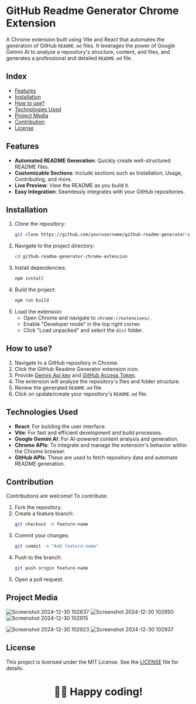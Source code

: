 
# GitHub Readme Generator Chrome Extension

A Chrome extension built using Vite and React that automates the generation of GitHub `README.md` files. It leverages the power of Google Gemini AI to analyze a repository's structure, content, and files, and generates a professional and detailed `README.md` file.

## Index

- [Features](#features)
- [Installation](#installation)
- [How to use?](#how-to-use)
- [Technologies Used](#technologies-used)
- [Project Media](#project-media)
- [Contribution](#contribution)
- [License](#license)

## Features

- **Automated README Generation**: Quickly create well-structured README files.
- **Customizable Sections**: Include sections such as Installation, Usage, Contributing, and more.
- **Live Preview**: View the README as you build it.
- **Easy Integration**: Seamlessly integrates with your GitHub repositories.

## Installation

1. Clone the repository:
   ```bash
   git clone https://github.com/yourusername/github-readme-generator-chrome-extension.git
   ```
2. Navigate to the project directory:
   ```bash
   cd github-readme-generator-chrome-extension
   ```
3. Install dependencies:
   ```bash
   npm install
   ```
4. Build the project:
   ```bash
   npm run build
   ```
5. Load the extension:
   - Open Chrome and navigate to `chrome://extensions/`.
   - Enable "Developer mode" in the top right corner.
   - Click "Load unpacked" and select the `dist` folder.

## How to use?

1. Navigate to a GitHub repository in Chrome.
2. Click the GitHub Readme Generator extension icon.
3. Provide [Gemini Api key](https://ai.google.dev/gemini-api/docs/api-key) and [GitHub Access Token](./GitHubAccessToken.md).
4. The extension will analyze the repository's files and folder structure.
5. Review the generated `README.md` file.
6. Click on update/create your repository's `README.md` file.

## Technologies Used

- **React**: For building the user interface.
- **Vite**: For fast and efficient development and build processes.
- **Google Gemini AI**: For AI-powered content analysis and generation.
- **Chrome APIs**: To integrate and manage the extension's behavior within the Chrome browser.
- **GitHub APIs**: These are used to fetch repository data and automate README generation.

## Contribution

Contributions are welcome! To contribute:

1. Fork the repository.
2. Create a feature branch:
   ```bash
   git checkout -b feature-name
   ```
3. Commit your changes:
   ```bash
   git commit -m "Add feature-name"
   ```
4. Push to the branch:
   ```bash
   git push origin feature-name
   ```
5. Open a pull request.

## Project Media 
![Screenshot 2024-12-30 102837](https://github.com/user-attachments/assets/e4facf58-d8d2-4fc9-8f75-c4b2c980d053)
![Screenshot 2024-12-30 102850](https://github.com/user-attachments/assets/3617f902-ddf1-472f-8841-cc9011c98683)
![Screenshot 2024-12-30 102915](https://github.com/user-attachments/assets/a383176c-99ca-496b-895e-74504fc8beb0)

![Screenshot 2024-12-30 102923](https://github.com/user-attachments/assets/b99ca7c7-b824-4ae2-a38f-14e205c657b5)
![Screenshot 2024-12-30 102937](https://github.com/user-attachments/assets/e79db6d5-526f-49d2-a45a-a583fc8f6008)







## License

This project is licensed under the MIT License. See the [LICENSE](LICENSE) file for details.

<div align="center">
<h1>🧑‍💻 Happy coding!</h1>
</div>
